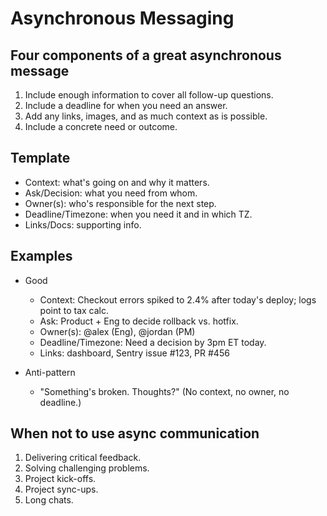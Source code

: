 # Asynchronous Messaging

## Four components of a great asynchronous message

1. Include enough information to cover all follow-up questions.
1. Include a deadline for when you need an answer.
1. Add any links, images, and as much context as is possible.
1. Include a concrete need or outcome.

## Template

- Context: what's going on and why it matters.
- Ask/Decision: what you need from whom.
- Owner(s): who's responsible for the next step.
- Deadline/Timezone: when you need it and in which TZ.
- Links/Docs: supporting info.

## Examples

- Good

  - Context: Checkout errors spiked to 2.4% after today's deploy; logs point to tax calc.
  - Ask: Product + Eng to decide rollback vs. hotfix.
  - Owner(s): @alex (Eng), @jordan (PM)
  - Deadline/Timezone: Need a decision by 3pm ET today.
  - Links: dashboard, Sentry issue #123, PR #456

- Anti-pattern
  - "Something's broken. Thoughts?" (No context, no owner, no deadline.)

## When not to use async communication

1. Delivering critical feedback.
1. Solving challenging problems.
1. Project kick-offs.
1. Project sync-ups.
1. Long chats.
